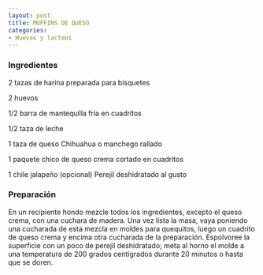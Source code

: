 ```yaml
---
layout: post
title: MUFFINS DE QUESO
categories:
- Huevos y lacteos
---
```

<h3>Ingredientes</h3>
2 tazas de harina preparada para bísquetes

2 huevos

1/2 barra de mantequilla fría en cuadritos

1/2 taza de leche

1 taza de queso Chihuahua o manchego rallado

1 paquete chico de queso crema cortado en cuadritos

1 chile jalapeño (opcional) Perejil deshidratado al gusto

<h3>Preparación</h3>
En un recipiente hondo mezcle todos los ingredientes, excepto el queso crema, con una cuchara de madera. Una vez lista la masa, vaya poniendo una cucharada de esta mezcla en moldes para quequitos, luego un cuadrito de queso crema y encima otra cucharada de la preparación. Espolvoree la superficie con un poco de perejil deshidratado; meta al horno el molde a una temperatura de 200 grados centígrados durante 20 minutos o hasta que se doren.